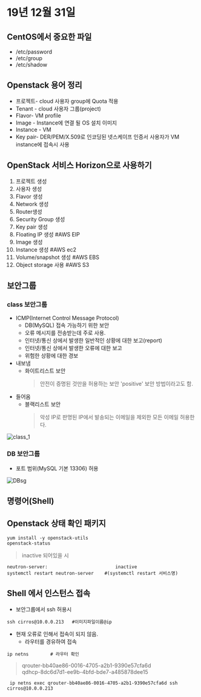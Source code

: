 # 19년 12월 31일

## CentOS에서 중요한 파일

+ /etc/password
+ /etc/group
+ /etc/shadow

## Openstack 용어 정리

+ 프로젝트- cloud 사용자 group에 Quota 적용     
+ Tenant - cloud 사용자 그룹(project)       
+ Flavor- VM profile        
+ Image - Instance에 연결 될 OS 설치 이미지     
+ Instance - VM     
+ Key pair- DER/PEM/X.509로 인코딩된 넷스케이프 인증서 사용자가 VM instance에 접속시 사용

## OpenStack 서비스 Horizon으로 사용하기

1. 프로젝트 생성
2. 사용자 생성
3. Flavor 생성
4. Network 생성
5. Router생성
6. Security Group 생성
7. Key pair 생성
8. Floating IP 생성     #AWS EIP
9. Image 생성
10. Instance 생성   #AWS ec2
11. Volume/snapshot 생성    #AWS EBS
12. Object storage 사용     #AWS S3

## 보안그룹

### class 보안그룹

+ ICMP(Internet Control Message Protocol)
  + DB(MySQL) 접속 가능하기 위한 보안
  + 오류 메시지를 전송받는데 주로 사용.
  + 인터넷/통신 상에서 발생한 일반적인 상황에 대한 보고(report)
  + 인터넷/통신 상에서 발생한 오류에 대한 보고
  + 위험한 상황에 대한 경보
+ 내보냄
  + 화이트리스트 보안
    > 안전이 증명된 것만을 허용하는 보안 'positive' 보안 방법이라고도 함.
+ 들어옴
  + 블랙리스트 보안
    > 악성 IP로 판명된 IP에서 발송되는 이메일을 제외한 모든 이메일 허용한다.

![class_1](./img/class1.png)

### DB 보안그룹

+ 포트 범위(MySQL 기본 13306) 허용

![DBsg](./img/dbsg.png)

## 명령어(Shell)

## Openstack 상태 확인 패키지

```shell
yum install -y openstack-utils
openstack-status
```

> inactive 되어있을 시

```shell
neutron-server:                         inactive
systemctl restart neutron-server    #(systemctl restart 서비스명)
```

## Shell 에서 인스턴스 접속

+ 보안그룹에서 ssh 허용시

```shell
ssh cirros@10.0.0.213   #이미지파일이름@ip
```

+ 현재 오류로 인해서 접속이 되지 않음.
  + 라우터를 경유하여 접속

```shell
ip netns        # 라우터 확인

```
> qrouter-bb40ae86-0016-4705-a2b1-9390e57cfa6d      
> qdhcp-8dc6d7d1-ee9b-4bfd-bde7-a485878dee15

```shell
 ip netns exec qrouter-bb40ae86-0016-4705-a2b1-9390e57cfa6d ssh cirros@10.0.0.213
 ```

